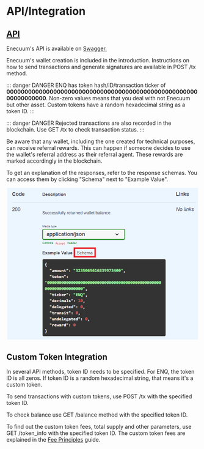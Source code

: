 # API/Integration

## [API](https://app.swaggerhub.com/apis-docs/enecuum/EnecuumNodeAPI/1.0.0)

Enecuum's API is available on [Swagger.](https://app.swaggerhub.com/apis-docs/enecuum/EnecuumNodeAPI/1.0.0)

Enecuum's wallet creation is included in the introduction. Instructions on how to send transactions and generate signatures are available in POST /tx method. 

::: danger DANGER
ENQ has token hash/ID/transaction ticker of **0000000000000000000000000000000000000000000000000000000000000000**. Non-zero values means that you deal with not Enecuum but other asset. Custom tokens have a random hexadecimal  string as a token ID.
:::



::: danger DANGER
Rejected transactions are also recorded in the blockchain. Use GET /tx to check transaction status.
:::

Be aware that any wallet, including the one created for technical purposes, can receive referral rewards. This can happen if someone decides to use the wallet's referral address as their referral agent. These rewards are marked accordingly in the blockchain.

To get an explanation of the responses, refer to the response schemas. You can access them by clicking "Schema" next to "Example Value".

<p align = "center"> <img src="./img/api/schema.png" width = "500"> </p>

## Custom Token Integration

In several API methods, token ID needs to be specified. For ENQ, the token ID is all zeros. If token ID is a random hexadecimal  string, that means it's a custom token.

To send transactions with custom tokens, use POST /tx with the specified token ID. 

To check balance use GET /balance method with the specified token ID.

To find out the custom token fees, total supply and other parameters, use GET /token_info with the specified token ID. The custom token fees are explained in the [Fee Principles](/enq/token-issue.md#fee-principles) guide.